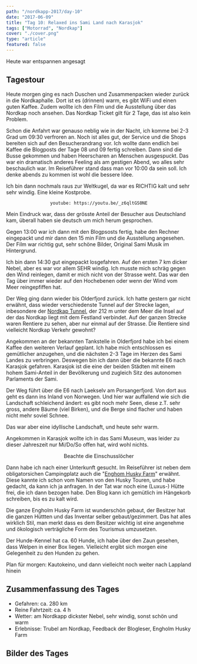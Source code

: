 ```yaml
---
path: "/nordkapp-2017/day-10"
date: "2017-06-09"
title: "Tag 10: Relaxed ins Sami Land nach Karasjok"
tags: ["Motorrad", "Nordkap"]
cover: "./cover.png"
type: "article"
featured: false
---
```


Heute war entspannen angesagt

## Tagestour

<rehype-image src="Tour-Day-10.png"><center></center></rehype-image>

Heute morgen ging es nach Duschen und Zusammenpacken wieder zurück in die Nordkaphalle. Dort ist es (drinnen) warm, es gibt WiFi und einen guten Kaffee. Zudem wollte ich den Film und die Ausstellung über das Nordkap noch ansehen. Das Nordkap Ticket gilt für 2 Tage, das ist also kein Problem.

Schon die Anfahrt war genauso neblig wie in der Nacht, ich komme bei 2-3 Grad um 09:30 verfroren an. Noch ist alles gut, der Service und die Shops bereiten sich auf den Besucherandrang vor. Ich wollte dann endlich bei Kaffee die Blogposts der Tage 08 und 09 fertig schreiben. Dann sind die Busse gekommen und haben Heerscharen an Menschen ausgespuckt. Das war ein dramatisch anderes Feeling als am gestigen Abend, wo alles sehr beschaulich war. Im Reiseführer stand dass man vor 10:00 da sein soll. Ich denke abends zu kommen ist wohl die bessere Idee.

<photo-composition>
<rehype-image src="IMG_2840.JPG"><center></center></rehype-image>
<rehype-image src="IMG_2847.JPG"><center></center></rehype-image>
<rehype-image src="IMG_2849.JPG"><center></center></rehype-image>
</photo-composition>

Ich bin dann nochmals raus zur Weltkugel, da war es RICHTIG kalt und sehr sehr windig. Eine kleine Kostprobe.

<center>

`youtube: https://youtu.be/_z6qltGS0NE`
</center>

Mein Eindruck war, dass der grösste Anteil der Besucher aus Deutschland kam, überall haben sie deutsch um mich herum gesprochen.

Gegen 13:00 war ich dann mit den Blogpsosts fertig, habe den Rechner eingepackt und mir dann den 15 min Film und die Ausstellung angesehen. Der Film war richtig gut, sehr schöne Bilder, Original Sami Musik im Hintergrund.

<rehype-image src="IMG_2843.JPG"><center></center></rehype-image>

Ich bin dann 14:30 gut eingepackt losgefahren. Auf den ersten 7 km dicker Nebel, aber es war vor allem SEHR windig. Ich musste mich schräg gegen den Wind reinlegen, damit er mich nicht von der Strasse weht. Das war den Tag über immer wieder auf den Hochebenen oder wenn der Wind vom Meer reingepfiffen hat.

Der Weg ging dann wieder bis Olderfjord zurück. Ich hatte gestern gar nicht erwähnt, dass wieder verschiedenste Tunnel auf der Strecke lagen, inbesondere der [Nordkap Tunnel](https://de.wikipedia.org/wiki/Nordkaptunnel), der 212 m unter dem Meer die Insel auf der das Nordkap liegt mit dem Festland verbindet. Auf der ganzen Strecke waren Rentiere zu sehen, aber nur einmal auf der Strasse. Die Rentiere sind vielleicht Nordkap Verkehr gewohnt?

<photo-composition>
<rehype-image src="IMG_2863.JPG"><center></center></rehype-image>
<rehype-image src="IMG_2865.JPG"><center></center></rehype-image>
<rehype-image src="IMG_2867.JPG"><center></center></rehype-image>
</photo-composition>

Angekommen an der bekannten Tankstelle in Olderfjord habe ich bei einem Kaffee den weiteren Verlauf geplant. Ich habe mich entschlossen es gemütlicher anzugehen, und die nächsten 2-3 Tage im Herzen des Sami Landes zu verbringen. Deswegen bin ich dann über die bekannte E6 nach Karasjok gefahren. Karasjok ist die eine der beiden Städten mit einem hohem Sami-Anteil in der Bevölkerung und zugleich Sitz des autonomen Parlaments der Sami.

Der Weg führt über die E6 nach Laekselv am Porsangerfjord. Von dort aus geht es dann ins Inland von Norwegen. Und hier war auffallend wie sich die Landschaft schleichend ändert: es gibt noch mehr Seen, diese z.T. sehr gross, andere Bäume (viel Birken), und die Berge sind flacher und haben nicht mehr soviel Schnee.

<photo-composition>
<rehype-image src="IMG_2874.JPG"><center></center></rehype-image>
<rehype-image src="IMG_2879.JPG"><center></center></rehype-image>
<rehype-image src="IMG_2894.JPG"><center></center></rehype-image>
</photo-composition>

Das war aber eine idyllische Landschaft, und heute sehr warm.

Angekommen in Karasjok wollte ich in das Sami Museum, was leider zu dieser Jahreszeit nur Mi/Do/So offen hat, wird wohl nichts.

<rehype-image src="IMG_2918.JPG"><center>Beachte die Einschusslöcher</center></rehype-image>

Dann habe ich nach einer Unterkunft gesucht. Im Reiseführer ist neben dem obligatorsichen Campingplatz auch die "[Enghom Husky Farm](http://www.engholm.no/)" erwähnt. Diese kannte ich schon vom Namen von den Husky Touren, und habe gedacht, da kann ich ja anfragen. In der Tat war noch eine (Luxus-) Hütte frei, die ich dann bezogen habe. Den Blog kann ich gemütlich im Hängekorb schreiben, bis es zu kalt wird.

<photo-composition>
<rehype-image src="IMG_2925.JPG"><center></center></rehype-image>
<rehype-image src="IMG_2995.JPG"><center></center></rehype-image>
</photo-composition>

Die ganze Engholm Husky Farm ist wunderschön gebaut, der Besitzer hat die ganzen Hüttten und das Inventar selber gebaut/gezimmert. Das hat alles wirklich Stil, man merkt dass es dem Besitzer wichtig ist eine angenehme und ökologisch verträgliche Form des Tourismus umzusetzen.

<rehype-image src="IMG_2928.JPG"><center></center></rehype-image>

Der Hunde-Kennel hat ca. 60 Hunde, ich habe über den Zaun gesehen, dass Welpen in einer Box liegen. Vielleicht ergibt sich morgen eine Gelegenheit zu den Hunden zu gehen.

Plan für morgen: Kautokeino, und dann vielleicht noch weiter nach Lappland hinein

## Zusammenfassung des Tages

* Gefahren: ca. 280 km
* Reine Fahrtzeit: ca. 4 h
* Wetter: am Nordkapp dickster Nebel, sehr windig, sonst schön und warm
* Erlebnisse: Trubel am Nordkap, Feedback der Blogleser, Engholm Husky Farm

## Bilder des Tages

<photo-composition>
<rehype-image src="IMG_2870.JPG"><center></center></rehype-image>
<rehype-image src="IMG_2872.JPG"><center></center></rehype-image>
<rehype-image src="IMG_2916.JPG"><center></center></rehype-image>
<rehype-image src="IMG_2932.JPG"><center></center></rehype-image>
<rehype-image src="IMG_2949.JPG"><center></center></rehype-image>
</photo-composition>


